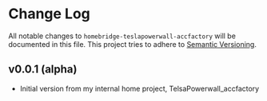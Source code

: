 # Change Log

All notable changes to `homebridge-teslapowerwall-accfactory` will be documented in this file. This project tries to adhere to [Semantic Versioning](http://semver.org/).


## v0.0.1 (alpha)

- Initial version from my internal home project, TelsaPowerwall_accfactory